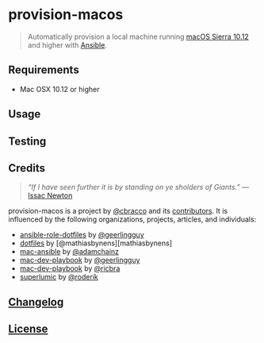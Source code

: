 # provision-macos

> Automatically provision a local machine running [macOS Sierra 10.12][macos-sierra] and higher with [Ansible][ansible].

## Requirements

- Mac OSX 10.12 or higher

## Usage

## Testing

## Credits

> *“If I have seen further it is by standing on ye sholders of Giants.”*
> &mdash; [Issac Newton][issac-newton-quote]

provision-macos is a project by [@cbracco][cbracco] and its [contributors][contributors]. It is influenced by the following organizations, projects, articles, and individuals:

- [ansible-role-dotfiles][ansible-role-dotfiles] by [@geerlingguy][geerlingguy]
- [dotfiles][dotfiles-mathiasbynens] by [@mathiasbynens][mathiasbynens]
- [mac-ansible][mac-ansible] by [@adamchainz][adamchainz]
- [mac-dev-playbook][mdp-geerlingguy] by [@geerlingguy][geerlingguy]
- [mac-dev-playbook][mdp-ricbra] by [@ricbra][ricbra]
- [superlumic][superlumic] by [@roderik][roderik]

## [Changelog](CHANGELOG.md)

## [License](LICENSE)

[adamchainz]: https://github.com/adamchainz
[ansible]: https://www.ansible.com
[ansible-role-dotfiles]: https://github.com/geerlingguy/ansible-role-dotfiles
[cbracco]: https://chrisbracco.com
[contributors]: https://github.com/cbracco/provision-localhost/graphs/contributors
[dotfiles-mathiasbynens]: https://github.com/mathiasbynens/dotfiles
[issac-newton-quote]: https://en.wikipedia.org/wiki/Standing_on_the_shoulders_of_giants
[geerlingguy]: https://github.com/geerlingguy
[mac-ansible]: https://github.com/adamchainz/mac-ansible
[mdp-ricbra]: https://github.com/ricbra/mac-dev-playbook
[mdp-geerlingguy]: https://github.com/geerlingguy/mac-dev-playbook
[macos-sierra]: https://en.wikipedia.org/wiki/MacOS_Sierra
[ricbra]: https://github.com/ricbra
[roderik]: https://github.com/roderik
[superlumic]: https://github.com/superlumic/superlumic
